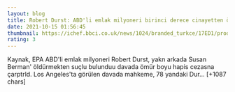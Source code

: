 ```yaml
--- 
layout: blog
title: Robert Durst: ABD'li emlak milyoneri birinci derece cinayetten ömür boyu hapis cezasına çarptırıldı
date: 2021-10-15 01:56:45
thumbnail: https://ichef.bbci.co.uk/news/1024/branded_turkce/17ED1/production/_120610089_mediaitem120610085.jpg
rating: 3
---
```

Kaynak, EPA
ABD'li emlak milyoneri Robert Durst, yakn arkada Susan Berman' öldürmekten suçlu bulunduu davada ömür boyu hapis cezasna çarptrld. 
Los Angeles'ta görülen davada mahkeme, 78 yandaki Dur… [+1087 chars]